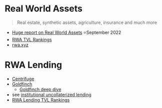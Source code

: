 # Real World Assets
> Real estate, synthetic assets, agriculture, insurance and much more

- [Huge report on Real World Assets](https://twitter.com/jackchong_jc/status/1574745695654797312) ⭐️September 2022
- [RWA TVL Rankings](https://defillama.com/protocols/RWA)
- [rwa.xyz](https://www.rwa.xyz/)

# RWA Lending
- [Centrifuge](https://tinlake.centrifuge.io/)
- [Goldfinch](https://goldfinch.finance/)
	- [Goldfinch deep dive](https://blog.metricsdao.xyz/goldfinch/)
- see [institutional uncollaterized lending](Uncollateralized-Loans)
- [RWA Lending TVL Rankings](https://defillama.com/protocols/rwa%20lending)